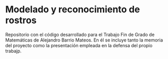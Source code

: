 # Modelado y reconocimiento de rostros
Repositorio con el código desarrollado para el Trabajo Fin de Grado de Matemáticas de Alejandro Barrio Mateos. En él se incluye tanto la memoria del proyecto como la presentación empleada en la defensa del propio trabajp.
